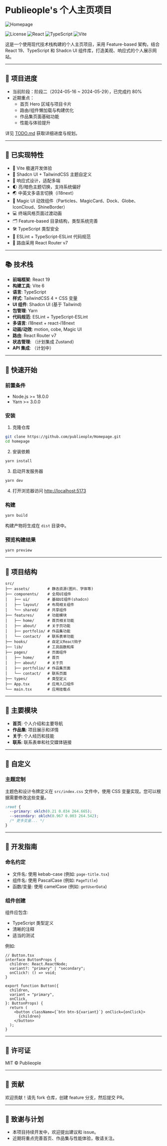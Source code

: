 # Publieople's 个人主页项目

![Homepage](https://socialify.git.ci/publieople/Homepage/image?font=Source+Code+Pro&language=1&name=1&owner=1&pattern=Circuit+Board&stargazers=1&theme=Auto)

![License](https://img.shields.io/github/license/publieople/Homepage)
![React](https://img.shields.io/badge/React-19.0.0-blue)
![TypeScript](https://img.shields.io/badge/TypeScript-5.7.2-blue)
![Vite](https://img.shields.io/badge/Vite-6.3.1-green)

这是一个使用现代技术栈构建的个人主页项目，采用 Feature-based 架构，结合 React 19、TypeScript 和 Shadcn UI 组件库，打造美观、响应式的个人展示网站。

---

## 🚦 项目进度

- 当前阶段：阶段二（2024-05-16 ~ 2024-05-29），已完成约 80%
- 近期重点：
  - 首页 Hero 区域与项目卡片
  - 路由/组件懒加载与构建优化
  - 作品集页面基础功能
  - 性能与体验提升

详见 [TODO.md](./TODO.md) 获取详细进度与规划。

---

## 🌟 已实现特性

- 🚀 Vite 极速开发体验
- 🎨 Shadcn UI + TailwindCSS 主题自定义
- 📱 响应式设计，适配多端
- 🌓 亮/暗色主题切换，支持系统偏好
- 🌏 中英文多语言切换（i18next）
- 🧩 Magic UI 动效组件（Particles、MagicCard、Dock、Globe、IconCloud、ShineBorder）
- 💻 终端风格页面过渡动画
- 🗂️ Feature-based 目录结构，类型系统完善
- 🛠️ TypeScript 类型安全
- 🧹 ESLint + TypeScript-ESLint 代码规范
- 🔗 路由采用 React Router v7

---

## 📚 技术栈

- **前端框架**: React 19
- **构建工具**: Vite 6
- **语言**: TypeScript
- **样式**: TailwindCSS 4 + CSS 变量
- **UI 组件**: Shadcn UI (基于 Tailwind)
- **包管理**: Yarn
- **代码规范**: ESLint + TypeScript-ESLint
- **多语言**: i18next + react-i18next
- **动画/动效**: motion, cobe, Magic UI
- **路由**: React Router v7
- **状态管理**: （计划集成 Zustand）
- **API 集成**: （计划中）

---

## 🚀 快速开始

### 前置条件

- Node.js >= 18.0.0
- Yarn >= 3.0.0

### 安装

1. 克隆仓库

```bash
git clone https://github.com/publieople/Homepage.git
cd homepage
```

2. 安装依赖

```bash
yarn install
```

3. 启动开发服务器

```bash
yarn dev
```

4. 打开浏览器访问 [http://localhost:5173](http://localhost:5173)

### 构建

```bash
yarn build
```

构建产物将生成在 `dist` 目录中。

### 预览构建结果

```bash
yarn preview
```

---

## 📁 项目结构

```
src/
├── assets/        # 静态资源(图片、字体等)
├── components/    # 全局UI组件
│   ├── ui/        # 基础UI组件(shadcn)
│   ├── layout/    # 布局相关组件
│   └── shared/    # 共享组件
├── features/      # 功能模块
│   ├── home/      # 首页相关功能
│   ├── about/     # 关于页功能
│   ├── portfolio/ # 作品集功能
│   └── contact/   # 联系表单功能
├── hooks/         # 自定义React钩子
├── lib/           # 工具函数和库
├── pages/         # 页面组件
│   ├── home/      # 首页
│   ├── about/     # 关于页
│   ├── portfolio/ # 作品集页面
│   └── contact/   # 联系页面
├── types/         # 类型定义
├── App.tsx        # 应用入口组件
└── main.tsx       # 应用挂载点
```

---

## 🧩 主要模块

- **首页**: 个人介绍和主要导航
- **作品集**: 项目展示和详情
- **关于**: 个人经历和技能
- **联系**: 联系表单和社交媒体链接

---

## 🔧 自定义

### 主题定制

主题色和设计令牌定义在 `src/index.css` 文件中，使用 CSS 变量实现。您可以根据需要修改这些变量。

```css
:root {
  --primary: oklch(0.21 0.034 264.665);
  --secondary: oklch(0.967 0.003 264.542);
  /* 更多变量... */
}
```

---

## 📝 开发指南

### 命名约定

- 文件名: 使用 kebab-case (例如: `page-title.tsx`)
- 组件名: 使用 PascalCase (例如: `PageTitle`)
- 函数/变量: 使用 camelCase (例如: `getUserData`)

### 组件创建

组件应包含:

- TypeScript 类型定义
- 清晰的注释
- 适当的测试

例如:

```tsx
// Button.tsx
interface ButtonProps {
  children: React.ReactNode;
  variant?: "primary" | "secondary";
  onClick?: () => void;
}

export function Button({
  children,
  variant = "primary",
  onClick,
}: ButtonProps) {
  return (
    <button className={`btn btn-${variant}`} onClick={onClick}>
      {children}
    </button>
  );
}
```

---

## 📄 许可证

MIT © Publieople

---

## 🤝 贡献

欢迎贡献！请先 fork 仓库，创建 feature 分支，然后提交 PR。

---

## 🙏 致谢与计划

- 本项目持续开发中，欢迎提出建议和 issue。
- 近期将重点完善首页、作品集与性能体验，敬请关注。

